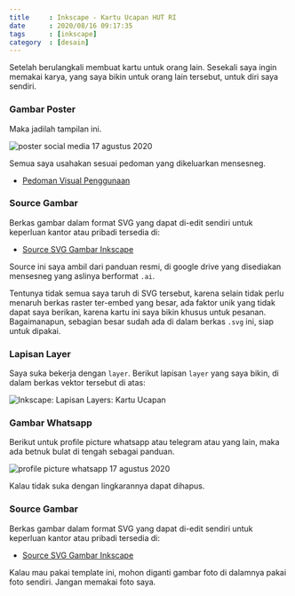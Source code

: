```yaml
---
title     : Inkscape - Kartu Ucapan HUT RI
date      : 2020/08/16 09:17:35
tags      : [inkscape]
category  : [desain]
---
```


Setelah berulangkali membuat kartu untuk orang lain.
Sesekali saya ingin memakai karya,
yang saya bikin untuk orang lain tersebut, untuk diri saya sendiri.

### Gambar Poster

Maka jadilah tampilan ini.

![poster social media 17 agustus 2020][poster-merdeka]

Semua saya usahakan sesuai pedoman yang dikeluarkan mensesneg.

* [Pedoman Visual Penggunaan][panduan-mensesneg]

### Source Gambar

Berkas gambar dalam format SVG yang dapat di-edit sendiri
untuk keperluan kantor atau pribadi tersedia di:

* [Source SVG Gambar Inkscape][source-merdeka]

Source ini saya ambil dari panduan resmi,
di google drive yang disediakan mensesneg yang aslinya berformat `.ai`.

Tentunya tidak semua saya taruh di SVG tersebut,
karena selain tidak perlu menaruh berkas raster ter-embed yang besar,
ada faktor unik yang tidak dapat saya berikan,
karena kartu ini saya bikin khusus untuk pesanan.
Bagaimanapun, sebagian besar sudah ada di dalam berkas `.svg` ini,
siap untuk dipakai.

### Lapisan Layer

Saya suka bekerja dengan `layer`.
Berikut lapisan `layer` yang saya bikin,
di dalam berkas vektor tersebut di atas:

![Inkscape: Lapisan Layers: Kartu Ucapan][lapisan-merdeka]

### Gambar Whatsapp

Berikut untuk profile picture whatsapp atau telegram atau yang lain,
maka ada betnuk bulat di tengah sebagai panduan.

![profile picture whatsapp 17 agustus 2020][poster-whatsapp]

Kalau tidak suka dengan lingkarannya dapat dihapus.

### Source Gambar

Berkas gambar dalam format SVG yang dapat di-edit sendiri
untuk keperluan kantor atau pribadi tersedia di:

* [Source SVG Gambar Inkscape][source-whatsapp]

Kalau mau pakai template ini,
mohon diganti gambar foto di dalamnya pakai foto sendiri.
Jangan memakai foto saya.


[//]: <> ( -- -- -- links below -- -- -- )

[panduan-mensesneg]:https://www.setneg.go.id/view/index/peringatan_hari_ulang_tahun_ke_75_kemerdekaan_republik_indonesia_tahun_2020

[poster-merdeka]:   /posts/2020/08/poster-merdeka.png
[lapisan-merdeka]:  /posts/2020/08/layers-merdeka.png
[source-merdeka]:   /posts/2020/08/template-merdeka.svg

[poster-whatsapp]:  /posts/2020/08/template-whatsapp-epsi.png
[source-whatsapp]:  /posts/2020/08/template-whatsapp-epsi.svg

